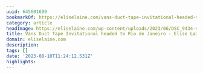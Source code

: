 ```yaml
---
uuid: 645601699
bookmarkOf: https://eliselaine.com/vans-duct-tape-invitational-headed-to-rio-de-janeiro/?fbclid=PAAaaB5pyXsf7oQpdWb0Xg3uBl33-GRVVQOrpHQ0a5Qwys3Dbzs2GanzIn-5g_aem_th_Ab-qHVXYVBT9G1eTUPp6W2PoUrnml2rrg1xC6yDBv7Ye6yuqVXKv722EfKDzLKqTRpU
category: article
headImage: https://eliselaine.com/wp-content/uploads/2023/06/DSC_9434-scaled.jpg
title: Vans Duct Tape Invitational headed to Rio de Janeiro - Elise Lainé
domain: eliselaine.com
description:
tags: []
date: '2023-08-10T11:24:12.531Z'
highlights:
---
```




